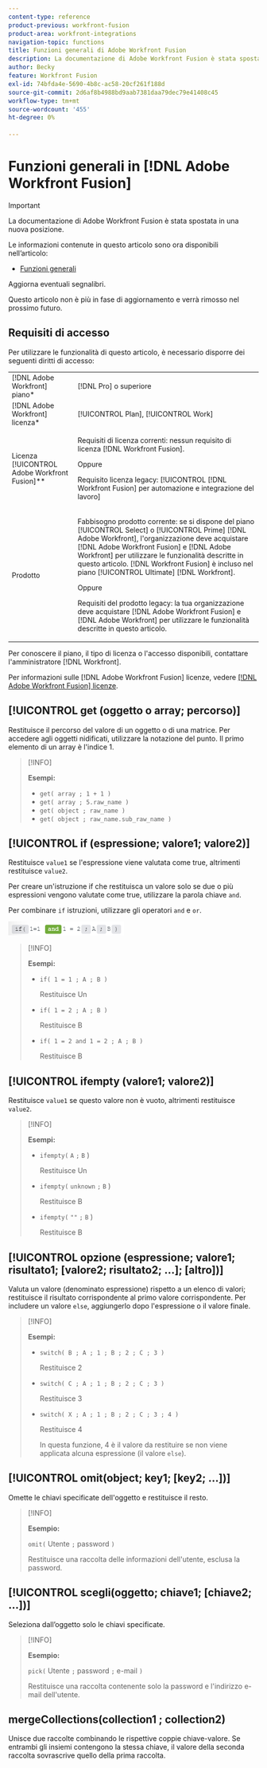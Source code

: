```yaml
---
content-type: reference
product-previous: workfront-fusion
product-area: workfront-integrations
navigation-topic: functions
title: Funzioni generali di Adobe Workfront Fusion
description: La documentazione di Adobe Workfront Fusion è stata spostata in una nuova posizione. Questo articolo è stato dichiarato obsoleto, ma contiene un collegamento al nuovo articolo che descrive questa funzionalità.
author: Becky
feature: Workfront Fusion
exl-id: 74bfda4e-5690-4b8c-ac58-20cf261f188d
source-git-commit: 2d6af8b4988bd9aab7381daa79dec79e41408c45
workflow-type: tm+mt
source-wordcount: '455'
ht-degree: 0%

---
```


# Funzioni generali in [!DNL Adobe Workfront Fusion]

>[!IMPORTANT]
>
>La documentazione di Adobe Workfront Fusion è stata spostata in una nuova posizione.
>
>Le informazioni contenute in questo articolo sono ora disponibili nell’articolo:
>
>* [Funzioni generali](https://experienceleague.adobe.com/docs/workfront-fusion/using/references/mapping-panel/functions/general-functions.html)
>
>Aggiorna eventuali segnalibri.
>
>Questo articolo non è più in fase di aggiornamento e verrà rimosso nel prossimo futuro.

## Requisiti di accesso

Per utilizzare le funzionalità di questo articolo, è necessario disporre dei seguenti diritti di accesso:

<table style="table-layout:auto">
 <col> 
 <col> 
 <tbody> 
  <tr> 
   <td role="rowheader">[!DNL Adobe Workfront] piano*</td> 
   <td> <p>[!DNL Pro] o superiore</p> </td> 
  </tr> 
  <tr data-mc-conditions=""> 
   <td role="rowheader">[!DNL Adobe Workfront] licenza*</td> 
   <td> <p>[!UICONTROL Plan], [!UICONTROL Work]</p> </td> 
  </tr> 
  <tr> 
   <td role="rowheader">Licenza [!UICONTROL Adobe Workfront Fusion]**</td> 
   <td>
   <p>Requisiti di licenza correnti: nessun requisito di licenza [!DNL Workfront Fusion].</p>
   <p>Oppure</p>
   <p>Requisito licenza legacy: [!UICONTROL [!DNL Workfront Fusion] per automazione e integrazione del lavoro] </p>
   </td> 
  </tr> 
  <tr> 
   <td role="rowheader">Prodotto</td> 
   <td>
   <p>Fabbisogno prodotto corrente: se si dispone del piano [!UICONTROL Select] o [!UICONTROL Prime] [!DNL Adobe Workfront], l'organizzazione deve acquistare [!DNL Adobe Workfront Fusion] e [!DNL Adobe Workfront] per utilizzare le funzionalità descritte in questo articolo. [!DNL Workfront Fusion] è incluso nel piano [!UICONTROL Ultimate] [!DNL Workfront].</p>
   <p>Oppure</p>
   <p>Requisiti del prodotto legacy: la tua organizzazione deve acquistare [!DNL Adobe Workfront Fusion] e [!DNL Adobe Workfront] per utilizzare le funzionalità descritte in questo articolo.</p>
   </td> 
  </tr> 
 </tbody> 
</table>

Per conoscere il piano, il tipo di licenza o l&#39;accesso disponibili, contattare l&#39;amministratore [!DNL Workfront].

Per informazioni sulle [!DNL Adobe Workfront Fusion] licenze, vedere [[!DNL Adobe Workfront Fusion] licenze](../../workfront-fusion/get-started/license-automation-vs-integration.md).

## [!UICONTROL get (oggetto o array; percorso)]

Restituisce il percorso del valore di un oggetto o di una matrice. Per accedere agli oggetti nidificati, utilizzare la notazione del punto. Il primo elemento di un array è l&#39;indice 1.

>[!INFO]
>
>**Esempi:**
>
>* `get( array ; 1 + 1 )`
>* `get( array ; 5.raw_name )`
>* `get( object ; raw_name )`
>* `get( object ; raw_name.sub_raw_name )`

## [!UICONTROL if (espressione; valore1; valore2)]

Restituisce `value1` se l&#39;espressione viene valutata come true, altrimenti restituisce `value2`.

Per creare un&#39;istruzione if che restituisca un valore solo se due o più espressioni vengono valutate come true, utilizzare la parola chiave `and`.

Per combinare `if` istruzioni, utilizzare gli operatori `and` e `or`.

![e operatore](/help/quicksilver/workfront-fusion/functions/assets/and-in-if-statement.png)

>[!INFO]
>
>**Esempi:**
>
>* `if( 1 = 1 ; A ; B )`
>
>    Restituisce Un
>
>* `if( 1 = 2 ; A ; B )`
>
>   Restituisce B
>
>* `if( 1 = 2 and 1 = 2 ; A ; B )`
>
>    Restituisce B
>   

## [!UICONTROL ifempty (valore1; valore2)]

Restituisce `value1` se questo valore non è vuoto, altrimenti restituisce `value2`.

>[!INFO]
>
>**Esempi:**
>
>* `ifempty(` `A` `;` `B` )
>
>   Restituisce Un
>
>* `ifempty(` `unknown` `;` `B` )
>
>   Restituisce B
>
>* `ifempty(` `""` `;` `B` )
>
>   Restituisce B

## [!UICONTROL opzione (espressione; valore1; risultato1; [valore2; risultato2; ...]; [altro])]

Valuta un valore (denominato espressione) rispetto a un elenco di valori; restituisce il risultato corrispondente al primo valore corrispondente. Per includere un valore `else`, aggiungerlo dopo l&#39;espressione o il valore finale.

>[!INFO]
>
>**Esempi:**
>
>* `switch( B ; A ; 1 ; B ; 2 ; C ; 3 )`
>
>   Restituisce 2
>
>* `switch( C ; A ; 1 ; B ; 2 ; C ; 3 )`
>
>   Restituisce 3
>
>* `switch( X ; A ; 1 ; B ; 2 ; C ; 3 ; 4 )`
>
>   Restituisce 4
>   
>   In questa funzione, 4 è il valore da restituire se non viene applicata alcuna espressione (il valore `else`).

## [!UICONTROL omit(object; key1; [key2; ...])]

Omette le chiavi specificate dell&#39;oggetto e restituisce il resto.

>[!INFO]
>
>**Esempio:**
>
>`omit(` Utente `;` password `)`
>
>Restituisce una raccolta delle informazioni dell&#39;utente, esclusa la password.

## [!UICONTROL scegli(oggetto; chiave1; [chiave2; ...])]

Seleziona dall’oggetto solo le chiavi specificate.

>[!INFO]
>
>**Esempio:**
>
>`pick(` Utente `;` password `;` e-mail `)`
>
>Restituisce una raccolta contenente solo la password e l&#39;indirizzo e-mail dell&#39;utente.

## mergeCollections(collection1 ; collection2)

Unisce due raccolte combinando le rispettive coppie chiave-valore. Se entrambi gli insiemi contengono la stessa chiave, il valore della seconda raccolta sovrascrive quello della prima raccolta.

